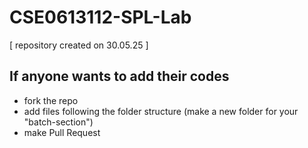 # CSE0613112-SPL-Lab
[ repository created on 30.05.25 ]

## If anyone wants to add their codes
- fork the repo
- add files following the folder structure (make a new folder for your "batch-section")
- make Pull Request




